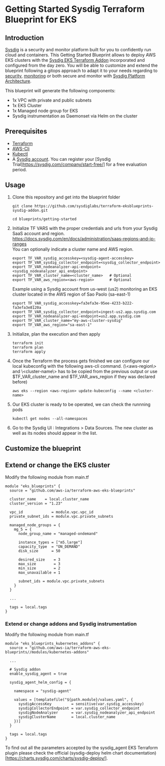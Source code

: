 # Getting Started Sysdig Terraform Blueprint for EKS

## Introduction

[Sysdig](https://sysdig.com) is a security and monitor platform built for you to confidently run cloud and containers. 
This Getting Started Blueprint allows to deploy AWS EKS clusters with the [Sysdig EKS Terraform Addon](https://registry.terraform.io/modules/sysdiglabs/sysdig-addon/eksblueprints/latest) incorporated and configured from the day zero. You will be able to customize and extend the blueprint following a gitops approach to adapt it to your needs regarding to [security](https://sysdig.com/products/secure/), [monitoring](https://sysdig.com/products/monitor/) or both secure and monitor with [Sysdig Platform Architecture](https://sysdig.com/platform-architecture/).

This blueprint will generate the following components: 

* 1x VPC with private and public subnets
* 1x EKS Cluster
* 1x Managed node group for EKS
* Sysdig instrumentation as Daemonset via Helm on the cluster


## Prerequisites

* [Terraform](https://learn.hashicorp.com/tutorials/terraform/install-cli)
* [AWS-Cli](https://docs.aws.amazon.com/cli/latest/userguide/getting-started-install.html)
* [Kubectl](https://kubernetes.io/docs/tasks/tools/#kubectl)
* A [Sysdig account](https://sysdig.com/company/start-free/). You can register your [Sysdig Trial]https://sysdig.com/company/start-free/] for a free evaluation period.

## Usage

1. Clone this repository and get into the blueprint folder

    ````
    git clone https://github.com/sysdiglabs/terraform-eksblueprints-sysdig-addon.git

    cd blueprints/getting-started
    ````

2. Initialize TF VARS with the proper credentials and urls from your Sysdig SaaS account and region.
https://docs.sysdig.com/en/docs/administration/saas-regions-and-ip-ranges   
You can optionally indicate a cluster name and AWS region.

    ```
    export TF_VAR_sysdig_accesskey=<sysdig-agent-accesskey>
    export TF_VAR_sysdig_collector_endpoint=<sysdig_collector_endpoint>
    export TF_VAR_nodeanalyzer-api-endpoint=<sysdig_nodeanalyzer_api_endpoint>
    export TF_VAR_cluster_name=<cluster_name>   # Optional
    export TF_VAR_aws_region=<aws-region>       # Optional
    ```

    Example using a Sysdig account from us-west (us2) monitoring an EKS cluster located in the AWS region of Sao Paolo (sa-east-1)
    ```
    export TF_VAR_sysdig_accesskey=fa3efa3e-95ee-4233-b222-fa3efa3e8120a
    export TF_VAR_sysdig_collector_endpoint=ingest-us2.app.sysdig.com
    export TF_VAR_nodeanalyzer-api-endpoint=us2.app.sysdig.com
    export TF_VAR_cluster_name="my-aws-cluster-sysdig"
    export TF_VAR_aws_region="sa-east-1"
    ```
3. Initialize, plan the execution and then apply

    ```
    terraform init
    terraform plan
    terraform apply
    ```
4. Once the Terraform the process gets finished we can configure our local kubeconfig with the following aws-cli command. (\\<aws-region\\> and \\<cluster-name\\> has to be copied from the previous output or use $TF_VAR_cluster_name and $TF_VAR_aws_region if they was declared before)
    ```
    aws eks --region <aws-region> update-kubeconfig --name <cluster-name>
    ```
5. Our EKS cluster is ready to be operated, we can check the runnning pods
    ```
    kubectl get nodes --all-namespaces
    ```
6. Go to the Sysdig UI : Integrations > Data Sources. The new cluster as well as its nodes should appear in the list.

## Customize the blueprint

## Extend or change the EKS cluster
Modify the following module from main.tf

```
module "eks_blueprints" {
  source = "github.com/aws-ia/terraform-aws-eks-blueprints"

  cluster_name    = local.cluster_name
  cluster_version = "1.23"

  vpc_id             = module.vpc.vpc_id
  private_subnet_ids = module.vpc.private_subnets

  managed_node_groups = {
    mg_5 = {
      node_group_name = "managed-ondemand"

      instance_types = ["m5.large"]
      capacity_type  = "ON_DEMAND"
      disk_size      = 50

      desired_size    = 3
      max_size        = 3
      min_size        = 2
      max_unavailable = 1

      subnet_ids = module.vpc.private_subnets
    }
  }

  ...
  
  tags = local.tags
}
```


### Extend or change addons and Sysdig instrumentation

Modify the following module from main.tf

```
module "eks_blueprints_kubernetes_addons" {
  source = "github.com/aws-ia/terraform-aws-eks-blueprints//modules/kubernetes-addons"

  ...

  # Sysdig addon
  enable_sysdig_agent = true

  sysdig_agent_helm_config = {

    namespace = "sysdig-agent"

    values = [templatefile("${path.module}/values.yaml", {
      sysdigAccessKey         = sensitive(var.sysdig_accesskey)
      sysdigCollectorEndpoint = var.sysdig_collector_endpoint
      sysdigNodeAnalyzer      = var.sysdig_nodeanalyzer_api_endpoint
      sysdigClusterName       = local.cluster_name
    })]
  }

  tags = local.tags
}
```
To find out all the parameters accepted by the sysdig_agent EKS Terraform plugin please check the official (sysdig-deploy helm chart documentation)[https://charts.sysdig.com/charts/sysdig-deploy/].


